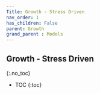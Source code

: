 ```yaml
---
Title: Growth - Stress Driven
nav_order: 1
has_children: False
parent: Growth
grand_parent : Models
---
```

## Growth - Stress Driven
{:.no_toc}

* TOC
{:toc}